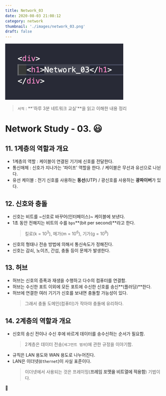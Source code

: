 ```yaml
---
title: Network_03
date: 2020-08-03 21:08:12
category: network
thumbnail: './images/network_03.png'
draft: false
---
```


![](./images/network_03.png)

> `서적` : **'하루 3분 네트워크 교실'**을 읽고 이해한 내용 정리

# Network Study - 03. 😃

## 11. 1계층의 역할과 개요

- 1계층의 역할 : 케이블이 연결된 기기에 신호를 전달한다.
- 통신매체 : 신호가 지나가는 '파이프' 역할을 한다. / 케이블은 무선과 유선으로 나뉜다.
- 유선 케이블 : 전기 신호를 사용하는 **동선**(UTP) / 광신호를 사용하는 **광파이버**가 있다.

## 12. 신호와 충돌

- 신호는 비트를 ~신호로 바꾸어(인터페이스)~ 케이블에 보낸다.
- 1초 동안 전해지는 비트의 수를 `bps`**(bit per second)**라고 한다.
  > 킬로(k = $10^3$), 메가(m = $10^6$), 기가(g = $10^9$)
- 신호의 형태나 전송 방법에 의해서 통신속도가 정해진다.
- 신호는 감쇠, 노이즈, 간섭, 충돌 등이 문제가 발생한다.

## 13. 허브

- 허브는 신호의 증폭과 재생을 수행하고 다수의 컴퓨터를 연결함.
- 허브는 수신한 포트 이외에 모든 포트에 수신한 신호를 송신**(플러딩)**한다.
- 허브에 연결한 여러 기기가 신호를 보내면 충돌할 가능성이 있다.
  > 그래서 충돌 도메인(컴퓨터)가 작아야 충돌에 유리하다.

## 14. 2계층의 역할과 개요

- 신호의 송신 전이나 수신 후에 바르게 데이터를 송수신하는 순서가 필요함.
  > 2계층은 데이터 전송(`세그먼트 범위`)에 관한 규정을 이야기함.
- 규칙은 LAN 용도와 WAN 용도로 나누어진다.
- LAN은 이더넷(`Ethernet`)이 사실 표준이다.
  > 이더넷에서 사용되는 것은 프레이밍(**프레임 포맷을 비트열에 적용함**) 기법이다.

👋
